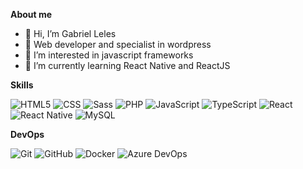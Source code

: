 <!---
![](https://komarev.com/ghpvc/?username=gabrielleles18&color=006bed)
--->

**About me**

- 👋 Hi, I’m Gabriel Leles
- 💪 Web developer and specialist in wordpress
- 👀 I’m interested in javascript frameworks
- 🌱 I’m currently learning React Native and ReactJS

**Skills**

  ![HTML5](https://img.shields.io/badge/-HTML5-333333?style=flat&logo=HTML5)
  ![CSS](https://img.shields.io/badge/-CSS-333333?style=flat&logo=CSS3&logoColor=1572B6)
  ![Sass](https://img.shields.io/badge/Sass-333333?style=flat&logo=sass&logoColor=c69)
  ![PHP](https://img.shields.io/badge/PHP-333333?style=flat&logo=php&logoColor=1572B6)
  ![JavaScript](https://img.shields.io/badge/-JavaScript-333333?style=flat&logo=javascript)
  ![TypeScript](https://img.shields.io/badge/typescript-333333?style=flat&logo=typescript)
  ![React](https://img.shields.io/badge/-React-333333?style=flat&logo=react)
  ![React Native](https://img.shields.io/badge/-React%20Native-333333?style=flat&logo=react)
  ![MySQL](https://img.shields.io/badge/-MySQL-333333?style=flat&logo=mysql)

**DevOps**

  ![Git](https://img.shields.io/badge/-Git-333333?style=flat&logo=git)
  ![GitHub](https://img.shields.io/badge/-GitHub-333333?style=flat&logo=github)
  ![Docker](https://img.shields.io/badge/-Docker-333333?style=flat&logo=docker)
  ![Azure DevOps](https://img.shields.io/badge/Azure_DevOps-333333?style=flat&logo=azure-devops&logoColor=0078d7)

<!---
## **Github Statistics**

<a href="https://github.com/gabrielleles18">
  <img align="center" src="https://github-readme-stats.vercel.app/api/top-langs/?username=gabrielleles18&theme=dracula&hide_langs_below=1" />
</a>
<br/>
<br/>
<!---
<a href="https://github.com/gabrielleles18">
 <img align="center" src="https://github-readme-stats.vercel.app/api?username=gabrielleles18&show_icons=true&theme=dracula&line_height=27" alt="**SEU NOME** github stats"/>
</a>
--->

<!---
- 💞️ I’m looking to collaborate on ...
- 📫 How to reach me ...

gabrielleles18/gabrielleles18 is a ✨ special ✨ repository because its `README.md` (this file) appears on your GitHub profile.
You can click the Preview link to take a look at your changes.
--->
